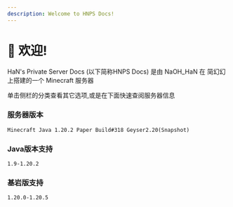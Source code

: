 ```yaml
---
description: Welcome to HNPS Docs!
---
```


# 👋 欢迎!

HaN's Private Server Docs (以下简称HNPS Docs) 是由 NaOH\_HaN 在 简幻幻 上搭建的一个 Minecraft 服务器

单击侧栏的分类查看其它选项,或是在下面快速查阅服务器信息

### 服务器版本

```
Minecraft Java 1.20.2 Paper Build#318 Geyser2.20(Snapshot)
```

### Java版本支持

```
1.9-1.20.2 
```

### 基岩版支持

```
1.20.0-1.20.5
```
